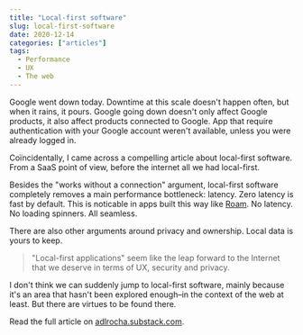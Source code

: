 ```yaml
---
title: "Local-first software"
slug: local-first-software
date: 2020-12-14
categories: ["articles"]
tags:
  - Performance
  - UX
  - The web
---
```


Google went down today. Downtime at this scale doesn't happen often, but when it rains, it pours. Google going down doesn't only affect Google products, it also affect products connected to Google. App that require authentication with your Google account weren't available, unless you were already logged in.

Coïncidentally, I came across a compelling article about local-first software. From a SaaS point of view, before the internet all we had local-first.

<!--more-->

Besides the "works without a connection" argument, local-first software completely removes a main performance bottleneck: latency. Zero latency is fast by default. This is noticable in apps built this way like [Roam](https://roamresearch.com). No latency. No loading spinners. All seamless.

There are also other arguments around privacy and ownership. Local data is yours to keep.

> "Local-first applications" seem like the leap forward to the Internet that we deserve in terms of UX, security and privacy.

I don't think we can suddenly jump to local-first software, mainly because it's an area that hasn't been explored enough–in the context of the web at least. But there are virtues to be found there.

Read the full article on [adlrocha.substack.com](https://adlrocha.substack.com/p/adlrocha-what-if-we-had-local-first).
